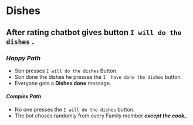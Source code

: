 # Dishes
## After rating chatbot gives button `I will do the dishes` .
### _Happy Path_ 
- Son presses `I will do the dishes` Button.
- Son done the dishes he presses the `I  have done the dishes` button.
- Everyone gets a __Dishes done__ message.
#### _Complex Path_
- No one presses the `I will do the dishes` button.
- The bot choses randomly from every Family member _**except the cook**__

